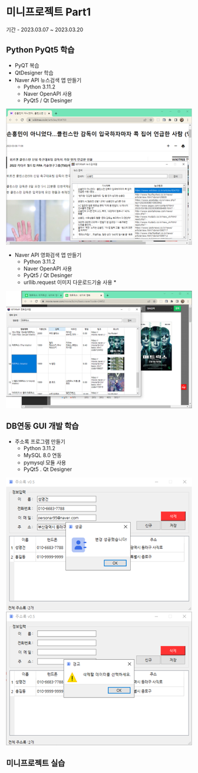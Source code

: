 # 미니프로젝트 Part1
기간 - 2023.03.07 ~ 2023.03.20

## Python PyQt5 학습
- PyQT 복습
- QtDesigner 학습
- Naver API 뉴스검색 앱 만들기
    - Python 3.11.2
    - Naver OpenAPI 사용
    - PyQt5 / Qt Desinger


<img src="https://raw.githubusercontent.com/hugoMGSung/miniprojects/main/images/naver_news2.png" width="780" />

- Naver API 영화검색 앱 만들기
    - Python 3.11.2
    - Naver OpenAPI 사용
    - PyQt5 / Qt Desinger
    - urllib.request 이미지 다운로드기술 사용 *

<img src="https://raw.githubusercontent.com/hugoMGSung/miniprojects/main/images/naver_movie.png" width="780" />

## DB연동 GUI 개발 학습
- 주소록 프로그램 만들기
    - Python 3.11.2
    - MySQL 8.0 연동
    - pymysql 모듈 사용
    - PyQt5 . Qt Designer

![주소록앱1](https://raw.githubusercontent.com/hugoMGSung/miniprojects/main/images/addressbook1.png)
![주소록앱2](https://raw.githubusercontent.com/hugoMGSung/miniprojects/main/images/addressbook2.png)

<!-- <img src="https://raw.githubusercontent.com/hugoMGSung/miniprojects/main/images/addressbook1.png" width="780" />
<img src="https://raw.githubusercontent.com/hugoMGSung/miniprojects/main/images/addressbook2.png" width="780" /> -->


## 미니프로젝트 실습